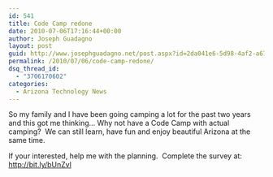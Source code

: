 ```yaml
---
id: 541
title: Code Camp redone
date: 2010-07-06T17:16:44+00:00
author: Joseph Guadagno
layout: post
guid: http://www.josephguadagno.net/post.aspx?id=2da041e6-5d98-4af2-a67a-770ee3428692
permalink: /2010/07/06/code-camp-redone/
dsq_thread_id:
  - "3706170602"
categories:
  - Arizona Technology News
---
```

<p>So my family and I have been going camping a lot for the past two years and this got me thinking… Why not have a Code Camp with actual camping?&#160; We can still learn, have fun and enjoy beautiful Arizona at the same time.</p>  <p>If your interested, help me with the planning.&#160; Complete the survey at: <a title="http://bit.ly/bUnZvl" href="http://bit.ly/bUnZvl">http://bit.ly/bUnZvl</a></p>